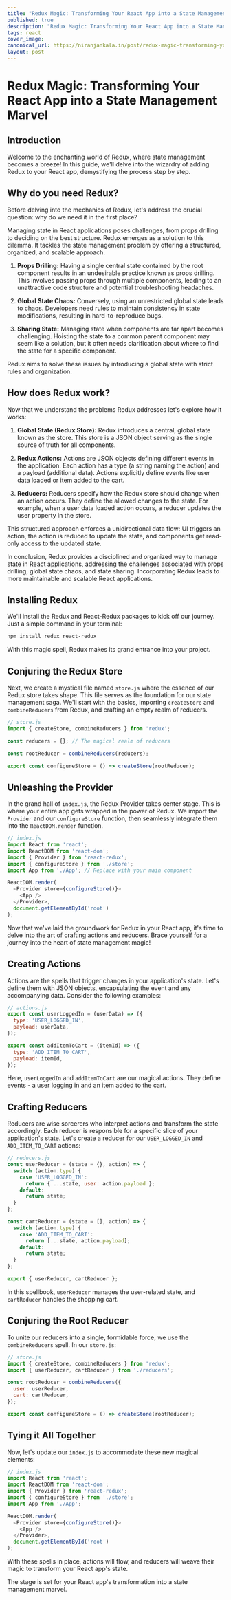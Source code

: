 ```yaml
---
title: "Redux Magic: Transforming Your React App into a State Management Marvel"
published: true
description: "Redux Magic: Transforming Your React App into a State Management Marvel"
tags: react
cover_image: 
canonical_url: https://niranjankala.in/post/redux-magic-transforming-your-react-app-into-a-state-management-marvel
layout: post
---
```


# Redux Magic: Transforming Your React App into a State Management Marvel

## Introduction

Welcome to the enchanting world of Redux, where state management becomes a breeze! In this guide, we'll delve into the wizardry of adding Redux to your React app, demystifying the process step by step.


## Why do you need Redux?

Before delving into the mechanics of Redux, let's address the crucial question: why do we need it in the first place?

Managing state in React applications poses challenges, from props drilling to deciding on the best structure. Redux emerges as a solution to this dilemma. It tackles the state management problem by offering a structured, organized, and scalable approach.

1. **Props Drilling:** Having a single central state contained by the root component results in an undesirable practice known as props drilling. This involves passing props through multiple components, leading to an unattractive code structure and potential troubleshooting headaches.

2. **Global State Chaos:** Conversely, using an unrestricted global state leads to chaos. Developers need rules to maintain consistency in state modifications, resulting in hard-to-reproduce bugs.

3. **Sharing State:** Managing state when components are far apart becomes challenging. Hoisting the state to a common parent component may seem like a solution, but it often needs clarification about where to find the state for a specific component.

Redux aims to solve these issues by introducing a global state with strict rules and organization.

## How does Redux work?

Now that we understand the problems Redux addresses let's explore how it works:

1. **Global State (Redux Store):** Redux introduces a central, global state known as the store. This store is a JSON object serving as the single source of truth for all components.

2. **Redux Actions:** Actions are JSON objects defining different events in the application. Each action has a type (a string naming the action) and a payload (additional data). Actions explicitly define events like user data loaded or item added to the cart.

3. **Reducers:** Reducers specify how the Redux store should change when an action occurs. They define the allowed changes to the state. For example, when a user data loaded action occurs, a reducer updates the user property in the store.

This structured approach enforces a unidirectional data flow: UI triggers an action, the action is reduced to update the state, and components get read-only access to the updated state.

In conclusion, Redux provides a disciplined and organized way to manage state in React applications, addressing the challenges associated with props drilling, global state chaos, and state sharing. Incorporating Redux leads to more maintainable and scalable React applications.

## Installing Redux

We'll install the Redux and React-Redux packages to kick off our journey. Just a simple command in your terminal:

```bash
npm install redux react-redux
```

With this magic spell, Redux makes its grand entrance into your project.

## Conjuring the Redux Store

Next, we create a mystical file named `store.js` where the essence of our Redux store takes shape. This file serves as the foundation for our state management saga. We'll start with the basics, importing `createStore` and `combineReducers` from Redux, and crafting an empty realm of reducers.

```javascript
// store.js
import { createStore, combineReducers } from 'redux';

const reducers = {}; // The magical realm of reducers

const rootReducer = combineReducers(reducers);

export const configureStore = () => createStore(rootReducer);
```

## Unleashing the Provider

In the grand hall of `index.js`, the Redux Provider takes center stage. This is where your entire app gets wrapped in the power of Redux. We import the `Provider` and our `configureStore` function, then seamlessly integrate them into the `ReactDOM.render` function.

```javascript
// index.js
import React from 'react';
import ReactDOM from 'react-dom';
import { Provider } from 'react-redux';
import { configureStore } from './store';
import App from './App'; // Replace with your main component

ReactDOM.render(
  <Provider store={configureStore()}>
    <App />
  </Provider>,
  document.getElementById('root')
);
```

Now that we've laid the groundwork for Redux in your React app, it's time to delve into the art of crafting actions and reducers. Brace yourself for a journey into the heart of state management magic!

## Creating Actions

Actions are the spells that trigger changes in your application's state. Let's define them with JSON objects, encapsulating the event and any accompanying data. Consider the following examples:

```javascript
// actions.js
export const userLoggedIn = (userData) => ({
  type: 'USER_LOGGED_IN',
  payload: userData,
});

export const addItemToCart = (itemId) => ({
  type: 'ADD_ITEM_TO_CART',
  payload: itemId,
});
```

Here, `userLoggedIn` and `addItemToCart` are our magical actions. They define events - a user logging in and an item added to the cart.

## Crafting Reducers

Reducers are wise sorcerers who interpret actions and transform the state accordingly. Each reducer is responsible for a specific slice of your application's state. Let's create a reducer for our `USER_LOGGED_IN` and `ADD_ITEM_TO_CART` actions:

```javascript
// reducers.js
const userReducer = (state = {}, action) => {
  switch (action.type) {
    case 'USER_LOGGED_IN':
      return { ...state, user: action.payload };
    default:
      return state;
  }
};

const cartReducer = (state = [], action) => {
  switch (action.type) {
    case 'ADD_ITEM_TO_CART':
      return [...state, action.payload];
    default:
      return state;
  }
};

export { userReducer, cartReducer };
```

In this spellbook, `userReducer` manages the user-related state, and `cartReducer` handles the shopping cart.

## Conjuring the Root Reducer

To unite our reducers into a single, formidable force, we use the `combineReducers` spell. In our `store.js`:

```javascript
// store.js
import { createStore, combineReducers } from 'redux';
import { userReducer, cartReducer } from './reducers';

const rootReducer = combineReducers({
  user: userReducer,
  cart: cartReducer,
});

export const configureStore = () => createStore(rootReducer);
```

## Tying it All Together

Now, let's update our `index.js` to accommodate these new magical elements:

```javascript
// index.js
import React from 'react';
import ReactDOM from 'react-dom';
import { Provider } from 'react-redux';
import { configureStore } from './store';
import App from './App';

ReactDOM.render(
  <Provider store={configureStore()}>
    <App />
  </Provider>,
  document.getElementById('root')
);
```

With these spells in place, actions will flow, and reducers will weave their magic to transform your React app's state.

The stage is set for your React app's transformation into a state management marvel.

